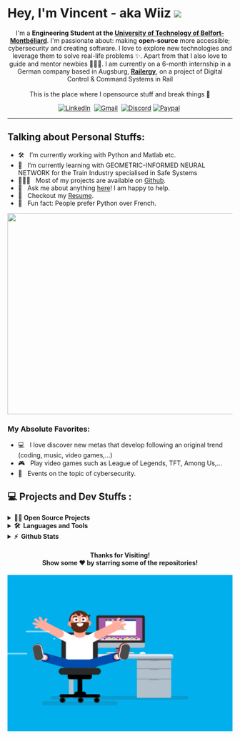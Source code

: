 <h1>Hey, I'm Vincent - aka Wiiz <img src="https://media.giphy.com/media/hvRJCLFzcasrR4ia7z/giphy.gif" width="40px"></h1>

<p align="center">
	I'm a <strong> Engineering Student at the <a href="https://www.utbm.fr/">University of Technology of Belfort-Montbéliard</a></strong>.  
	I'm passionate about: making <strong>open-source</strong> more accessible; cybersecurity and creating software. I love to explore new technologies and leverage them to solve real-life problems ✨. Apart from that I also love to guide and mentor newbies 👨🏻‍💻. I am currently on a 6-month internship in a German company based in Augsburg, <strong><a href="https://railergy.com">Railergy</a></strong>, on a project of Digital Control & Command Systems in Rail
 <br><br>
  This is the place where I opensource stuff and break things 🤣
</p>
<p align="center">
	<a href="https://www.linkedin.com/in/vincent-azincourt-a2546316a/"><img alt="LinkedIn" src="https://img.shields.io/badge/LinkedIn-0077B5?style=for-the-badge&logo=linkedin&logoColor=white"></a>&nbsp;
	<a href="mailto:azinc.vinc@gmail.com"><img alt="Gmail" src="https://img.shields.io/badge/Gmail-D14836?style=for-the-badge&logo=gmail&logoColor=white"></a>&nbsp;
	<a href="https://discordapp.com/users/216624588887556097"><img alt="Discord" src="https://img.shields.io/badge/Discord-525DDB?style=for-the-badge&logo=discord&logoColor=white"></a>
	<a href="https://www.paypal.com/paypalme/wiiz971"><img alt="Paypal" src="https://img.shields.io/badge/PayPal-00457C?style=for-the-badge&logo=paypal&logoColor=white"></a>&nbsp;
</p>

<hr>
<h2> Talking about Personal Stuffs:</h2>

- 🛠 &nbsp; I’m currently working with Python and Matlab  etc.
- 🚀 &nbsp; I’m currently learning with GEOMETRIC-INFORMED NEURAL NETWORK for the Train Industry specialised in Safe Systems
- 👨🏻‍💻 &nbsp; Most of my projects are available on [Github](https://github.com/wiiz971).
- 💬 &nbsp; Ask me about anything [here](https://github.com/Wiiz971/Wiiz971/issues/1)! I am happy to help.
- 📝 &nbsp; Checkout my [Resume](https://www.linkedin.com/in/vincent-azincourt-a2546316a/overlay/1635473005020/single-media-viewer/).
- 👾 &nbsp; Fun fact: People prefer Python over French.
<p align="center">
	<img align="center" height="450" width="575" alt="" src="https://data-flair.training/blogs/wp-content/uploads/sites/2/2019/10/python-antigravity.png"/>



### My Absolute Favorites:

- 💻 &nbsp; I love discover new metas that develop following an original trend (coding, music, video games,...)
- 🎮 &nbsp; Play video games such as League of Legends, TFT, Among Us,...
- 🍕 &nbsp; Events on the topic of cybersecurity.
	
<h2>💻 Projects and Dev Stuffs :</h2>
<details>
  <summary><b>🧑‍🚀 Open Source Projects</b></summary>

  <br />
  <table>
    <thead align="center">
      <tr border: none;>
        <td><b>💻 Projects</b></td>
        <td><b>🌟 Stars</b></td>
        <td><b>🔔 Pull Requests</b></td>
        <td><b>👨‍💻 Language</b></td>
        <td><b>🚚 Delivered to</b></td>
      </tr>
    </thead>
    <tbody>
      <tr>
	      <td><p align="center"><a href="https://github.com/Wiiz971/partitionnement-de-donnees"><b>📊 Data Partitioning</b></a></td>
        <td><img alt="Stars" src="https://img.shields.io/github/stars/Wiiz971/partitionnement-de-donnees?style=flat-square&labelColor=343b41"/></td>
        <td><img alt="Pull Requests" src="https://img.shields.io/github/issues-pr/Wiiz971/partitionnement-de-donnees?style=flat-square"/></td>
        <td><img alt="Language" src="https://img.shields.io/github/languages/top/Wiiz971/partitionnement-de-donnees?style=flat-square"/></td>
        <td><p align="center"><a href="https://www.railergy.com/"><b>Railergy</b></a></td>
      </tr>
      <tr>
	      <td><p align="center"><a href="https://github.com/Wiiz971/AP4A_Submarine_IOT"><b>🤿 Submarine IOT</b></a></td>
        <td><img alt="Stars" src="https://img.shields.io/github/stars/Wiiz971/AP4A_Submarine_IOT?style=flat-square&labelColor=343b41"/></td>
        <td><img alt="Pull Requests" src="https://img.shields.io/github/issues-pr/Wiiz971/AP4A_Submarine_IOT?style=flat-square"/></td>
        <td><img alt="Language" src="https://img.shields.io/github/languages/top/Wiiz971/AP4A_Submarine_IOT?style=flat-square"/></td>
        <td><p align="center"><a href="https://www.utbm.fr/"><b>UTBM</b></a></td>
      </tr>
      <tr>
	      <td><p align="center"><a href="https://github.com/Wiiz971/AP4B_SIMPOWER"><b>🏙️ Sim Power</b></a></td>
        <td><img alt="Stars" src="https://img.shields.io/github/stars/Wiiz971/AP4B_SIMPOWER?style=flat-square&labelColor=343b41"/></td>
        <td><img alt="Pull Requests" src="https://img.shields.io/github/issues-pr/Wiiz971/AP4B_SIMPOWER?style=flat-square"/></td>
        <td><img alt="Language" src="https://img.shields.io/github/languages/top/Wiiz971/AP4B_SIMPOWER?style=flat-square"/></td>
        <td><p align="center"><a href="https://www.utbm.fr/"><b>UTBM</b></a></td>
      </tr>
      <tr>
	      <td><p align="center"><a href="https://github.com/Wiiz971/SV53_BlockChain"><b>💵 BlockChain</b></a></td>
        <td><img alt="Stars" src="https://img.shields.io/github/stars/Wiiz971/SV53_BlockChain?style=flat-square&labelColor=343b41"/></td>
        <td><img alt="Pull Requests" src="https://img.shields.io/github/issues-pr/Wiiz971/SV53_BlockChain?style=flat-square"/></td>
        <td><img alt="Language" src="https://img.shields.io/github/languages/top/Wiiz971/SV53_BlockChain?style=flat-square"/></td>
        <td><p align="center"><a href="https://www.utbm.fr/"><b>UTBM</b></a></td>
      </tr>
      <tr>
	      <td><p align="center"><a href="https://github.com/Wiiz971/RIOT_API"><b>📝 Riot Spreadsheet</b></a></td>
        <td><img alt="Stars" src="https://img.shields.io/github/stars/Wiiz971/RIOT_API?style=flat-square&labelColor=343b41"/></td>
        <td><img alt="Pull Requests" src="https://img.shields.io/github/issues-pr/Wiiz971/RIOT_API?style=flat-square"/></td>
        <td><img alt="Language" src="https://img.shields.io/github/languages/top/Wiiz971/RIOT_API?style=flat-square"/></td>
        <td><p align="center"><a href="https://developer.riotgames.com/"><b>RIOT Games</b></a></td>
      </tr>
      <tr>
	      <td><p align="center"><a href="https://github.com/Wiiz971/Projet_RN40"><b>📊 Handling abstract DATA types</b></a></td>
        <td><img alt="Stars" src="https://img.shields.io/github/stars/Wiiz971/Projet_RN40?style=flat-square&labelColor=343b41"/></td>
        <td><img alt="Pull Requests" src="https://img.shields.io/github/issues-pr/Wiiz971/Projet_RN40?style=flat-square"/></td>
        <td><img alt="Language" src="https://img.shields.io/github/languages/top/Wiiz971/Projet_RN40?style=flat-square"/></td>
        <td><p align="center"><a href="https://www.utbm.fr/"><b>UTBM</b></a></td>
      </tr>
      <tr>
	      <td><p align="center"><a href="https://github.com/Wiiz971/Floradex"><b>🌺 Floradex</b></a></td>
        <td><img alt="Stars" src="https://img.shields.io/github/stars/Wiiz971/Floradex?style=flat-square&labelColor=343b41"/></td>
        <td><img alt="Pull Requests" src="https://img.shields.io/github/issues-pr/Wiiz971/Floradex?style=flat-square"/></td>
        <td><img alt="Language" src="https://img.shields.io/github/languages/top/Wiiz971/Floradex?style=flat-square"/></td>
        <td><p align="center"><a href="https://www.banquept.fr/index.php"><b>Banque PT</b></a></td>
      </tr>
      <tr>
      <tr>
	      <td><p align="center"><a href="https://github.com/Wiiz971/DM3"><b>📐 Numerical integral</b></a></td>
        <td><img alt="Stars" src="https://img.shields.io/github/stars/Wiiz971/DM3?style=flat-square&labelColor=343b41"/></td>
        <td><img alt="Pull Requests" src="https://img.shields.io/github/issues-pr/Wiiz971/DM3?style=flat-square"/></td>
        <td><img alt="Language" src="https://img.shields.io/github/languages/top/Wiiz971/DM3?style=flat-square"/></td>
        <td><p align="center"><a href="https://www.banquept.fr/index.php"><b>Banque PT</b></a></td>
      </tr>
    </tbody>
  </table>
  <br />
</details>
<details>
  <summary><b>🛠️&nbsp;&nbsp;Languages&nbsp;and&nbsp;Tools</b></summary>
  <br/>
  <p align="left"> <a href="https://www.cprogramming.com/" target="_blank"> <img src="https://raw.githubusercontent.com/devicons/devicon/master/icons/c/c-original.svg" alt="c" width="40" height="40"/> </a> <a href="https://www.w3schools.com/cpp/" target="_blank"> <img src="https://raw.githubusercontent.com/devicons/devicon/master/icons/cplusplus/cplusplus-original.svg" alt="cplusplus" width="40" height="40"/> </a> <a href="https://www.djangoproject.com/" target="_blank"> <img src="https://www.vectorlogo.zone/logos/djangoproject/djangoproject-icon.svg" alt="Django" width="40" height="40"/> </a> <a href="https://cloud.google.com" target="_blank"> <img src="https://www.vectorlogo.zone/logos/google_cloud/google_cloud-icon.svg" alt="gcp" width="40" height="40"/> </a> <a href="https://git-scm.com/" target="_blank"> <img src="https://www.vectorlogo.zone/logos/git-scm/git-scm-icon.svg" alt="git" width="40" height="40"/> </a> <a href="https://www.w3.org/html/" target="_blank"> <img src="https://raw.githubusercontent.com/devicons/devicon/master/icons/html5/html5-original-wordmark.svg" alt="html5" width="40" height="40"/> </a>  <a href="https://www.java.com" target="_blank"> <img src="https://www.vectorlogo.zone/logos/java/java-icon.svg" alt="Java" width="40" height="40"/> <a href="https://developer.mozilla.org/en-US/docs/Web/JavaScript" target="_blank"> <img src="https://raw.githubusercontent.com/devicons/devicon/master/icons/javascript/javascript-original.svg" alt="javascript" width="40" height="40"/> </a> <a href="https://www.linux.org/" target="_blank"> <img src="https://raw.githubusercontent.com/devicons/devicon/master/icons/linux/linux-original.svg" alt="linux" width="40" height="40"/> </a> <a href="https://www.microsoft.com/en-us/sql-server" target="_blank"> <img src="https://www.svgrepo.com/show/303229/microsoft-sql-server-logo.svg" alt="mssql" width="40" height="40"/> </a> <a href="https://www.mysql.com/" target="_blank"> <img src="https://raw.githubusercontent.com/devicons/devicon/master/icons/mysql/mysql-original-wordmark.svg" alt="mysql" width="40" height="40"/> </a> <a href="https://www.php.net" target="_blank"> <img src="https://raw.githubusercontent.com/devicons/devicon/master/icons/php/php-original.svg" alt="php" width="40" height="40"/> </a> <a href="https://www.postgresql.org" target="_blank"> <img src="https://raw.githubusercontent.com/devicons/devicon/master/icons/postgresql/postgresql-original-wordmark.svg" alt="postgresql" width="40" height="40"/> </a> <a href="https://www.python.org" target="_blank"> <img src="https://raw.githubusercontent.com/devicons/devicon/master/icons/python/python-original.svg" alt="python" width="40" height="40"/> </a> <a href="https://www.sqlite.org/" target="_blank"> <img src="https://www.vectorlogo.zone/logos/sqlite/sqlite-icon.svg" alt="sqlite" width="40" height="40"/> </a> <br><br>
<a href="https://www.android.com/intl/en_en/"> <img src="https://www.vectorlogo.zone/logos/android/android-official.svg" alt="Android" width="40" height="40"/> </a> </a><a href="https://www.eclipse.org/artwork//"> <img src="https://cdn.worldvectorlogo.com/logos/eclipse-11.svg" alt="Eclipse" width="40" height="40"/><a href="https://github.com/Wiiz971"> <img src="https://www.vectorlogo.zone/logos/github/github-icon.svg" alt="Github" width="40" height="40"/> </a> <a href="https://gitlab.com/gitlab-org/gitlab"> <img src="https://www.vectorlogo.zone/logos/gitlab/gitlab-icon.svg" alt="Gitlab" width="40" height="40"/> </a><a href="https://www.jetbrains.com/fr-fr/idea/b"> <img src="https://upload.wikimedia.org/wikipedia/commons/thumb/9/9c/IntelliJ_IDEA_Icon.svg/1024px-IntelliJ_IDEA_Icon.svg.png" alt="IntelliJidea" width="40" height="40"/> </a> <a href="https://www.microsoft.com/en-en/"> <img src="https://www.vectorlogo.zone/logos/microsoft/microsoft-icon.svg" alt="Microsoft" width="40" height="40"/> </a> <a href="https://www.microsoft.com/fr-fr/microsoft-365/microsoft-office"> <img src="https://upload.wikimedia.org/wikipedia/commons/thumb/0/0c/Microsoft_Office_logo_%282013%E2%80%932019%29.svg/1728px-Microsoft_Office_logo_%282013%E2%80%932019%29.svg.png" alt="MicrosoftOffice" width="40" height="40"/> </a><a href="https://www.phpmyadmin.net/"> <img src="https://www.vectorlogo.zone/logos/phpmyadmin/phpmyadmin-icon.svg" alt="phpMyAdmin" width="40" height="40"/> </a><a href="https://www.raspberrypi.com/"> <img src="https://www.vectorlogo.zone/logos/raspberrypi/raspberrypi-icon.svg" alt="RaspberryPi" width="40" height="40"/> </a><a href="https://ubuntu.com/"> <img src="https://www.vectorlogo.zone/logos/ubuntu/ubuntu-icon.svg" alt="Ubuntu" width="40" height="40"/> </a><a href="https://code.visualstudio.com/"> <img src="https://www.vectorlogo.zone/logos/visualstudio_code/visualstudio_code-icon.svg" alt="VisualCode" width="40" height="40"/> </a></p>

</details>
<details>
  <summary><b>⚡&nbsp;&nbsp;Github&nbsp;Stats</b></summary>
  <br/>
			<img "height="180em" src="https://github-readme-stats.vercel.app/api/top-langs?username=wiiz971&show_icons=true&locale=en&layout=compact" alt="wiiz971" />
			<img "height="180em" src="https://github-readme-stats.vercel.app/api?username=wiiz971&show_icons=true&hide_border=true&&count_private=true&include_all_commits=true" alt="Wiiz971" />
      <img height="180em"" src="https://github-readme-streak-stats.herokuapp.com/?user=wiiz971" alt="Wiiz971">
</details>

<h4 align="center">Thanks for Visiting!<br>
Show some ❤️ by starring some of the repositories!</h4>
<p align="center">
	<img align="center" height="350" width="575" alt="" src="https://github.com/Wiiz971/Wiiz971/blob/main/coder.gif" /> 
</p>
